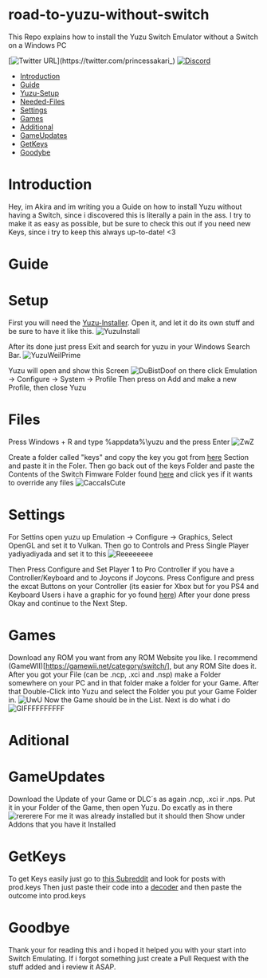 # road-to-yuzu-without-switch
This Repo explains how to install the Yuzu Switch Emulator without a Switch on a Windows PC

[![Twitter URL](https://img.shields.io/twitter/url?label=Follow%20me&style=social&url=https%3A%2F%2Ftwitter.com%2Fprincessakari_)](https://twitter.com/princessakari_)
[![Discord](https://img.shields.io/discord/622504866132000768?logo=Discord)](https://discord.gg/8AyNesa)

  * [Introduction](#introduction)
  * [Guide](#guide)
  * [Yuzu-Setup](#setup)
   * [Needed-Files](#files)
   * [Settings](#settings)
   * [Games](#games)
  * [Additional](#additional)
   * [GameUpdates](#gameupdates)
   * [GetKeys](#getkeys)
  * [Goodybe](#goodybe)



 # Introduction
 Hey, im Akira and im writing you a Guide on how to install Yuzu without having a Switch, since i discovered this is literally a pain in the ass.
 I try to make it as easy as possible, but be sure to check this out if you need new Keys, since i try to keep this always up-to-date! <3

 # Guide

 # Setup
 First you will need the [Yuzu-Installer](https://github.com/yuzu-emu/liftinstall/releases/download/1.8/yuzu_install.exe).
 Open it, and let it do its own stuff and be sure to have it like this.
 ![YuzuInstall](https://fuckedyour.doctor/jHMFQqDS.png?key=r2dUCnMvj8qhPR)

 After its done just press Exit and search for yuzu in your Windows Search Bar.
 ![YuzuWeilPrime](https://sexin.church/dVZ1smTb.png?key=56adoSGTXNiWYu)

 Yuzu will open and show this Screen
 ![DuBistDoof](https://nuke.bayern/9RTatw4x.png?key=J7cFCPraHXStHb)
 on there click Emulation -> Configure -> System -> Profile
 Then press on Add and make a new Profile, then close Yuzu

 # Files
 Press Windows + R and type %appdata%\yuzu and the press Enter
 ![ZwZ](https://i.uwu.plus/pxRyGEar.png?key=KXsLcqhbDZuQHc)

 Create a folder called "keys" and copy the key you got from [here](https://drive.google.com/drive/folders/1i17XAjiwKLwml_9mzLQ4GF6RYidaCFcG?usp=sharing) Section and paste it in the Foler.
 Then go back out of the keys Folder and paste the Contents of the Switch Fimware Folder found [here](https://drive.google.com/drive/folders/1SwobY3yIATNeFc-HC3z_iJKhkG-9pLR6?usp=sharing) and click yes if it wants to override any files
 ![CaccaIsCute](https://fuckedyour.doctor/iQ6Yvxxj.png?key=Tka82acKrlYqlS)

 # Settings
 For Settins open yuzu up Emulation -> Configure -> Graphics, Select OpenGL and set it to Vulkan.
 Then go to Controls and Press Single Player yadiyadiyada and set it to this
 ![Reeeeeeee](https://nuke.bayern/tQRi6Dco.png?key=TKvixrA2KWor0u)

 Then Press Configure and Set Player 1 to Pro Controller if you have a Controller/Keyboard and to Joycons if Joycons.
 Press Configure and press the excat Buttons on your Controller (its easier for Xbox but for you PS4 and Keyboard Users i have a graphic for yo found [here](https://compass-ssl.xboxlive.com/assets/c7/a1/c7a12fbe-af04-4a90-92f2-18338219c2aa.png?n=one-controller-front-l.png))
 After your done press Okay and continue to the Next Step.

 # Games
 Download any ROM you want from any ROM Website you like.
 I recommend (GameWII)[https://gamewii.net/category/switch/], but any ROM Site does it.
 After you got your File (can be .ncp, .xci and .nsp) make a Folder somewhere on your PC and in that folder make a folder for your Game.
 After that Double-Click into Yuzu and select the Folder you put your Game Folder in.
 ![UwU](https://sexin.church/7CT7o3Sr.png?key=XuV6NAPCK1ZTH0)
Now the Game should be in the List. Next is do what i do
![GIFFFFFFFFFF](https://fuckedyour.doctor/DVR1L6Fo.gif?key=2I5FdMRG7pL8HA)

 # Aditional

 # GameUpdates

 Download the Update of your Game or DLC´s as again .ncp, .xci ir .nps.
 Put it in your Folder of the Game, then open Yuzu. Do excatly as in there
 ![rererere](https://i.uwu.plus/hNmEGB8V.gif?key=gGAX37XVMM7o1q)
 For me it was already installed but it should then Show under Addons that you have it Installed

 # GetKeys

 To get Keys easily just go to [this Subreddit](https://www.reddit.com/r/YuzuPiracy/) and look for posts with prod.keys
 Then just paste their code into a [decoder](https://www.base64decode.org/) and then paste the outcome into prod.keys

 # Goodbye

 Thank your for reading this and i hoped it helped you with your start into Switch Emulating.
 If i forgot something just create a Pull Request with the stuff added and i review it ASAP.


